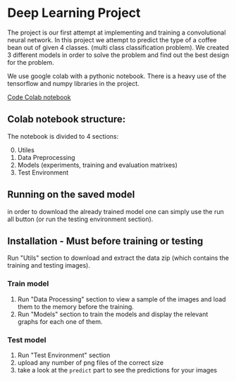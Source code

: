 
# Deep Learning Project

The project is our first attempt at implementing and training a convolutional neural network.
In this project we attempt to predict the type of a coffee bean out of given 4 classes. (multi class classification problem).
We created 3 different models in order to solve the problem and find out the best design for the problem. 

We use google colab with a pythonic notebook.
There is a heavy use of the tensorflow and numpy libraries in the project.

[Code Colab notebook](https://colab.research.google.com/drive/1mdxkBVxHSbFv6tS7dezkQ4yxqvVtjhk0)

## Colab notebook structure:
The notebook is divided to 4 sections:

0. Utiles
1. Data Preprocessing
2. Models (experiments, training and evaluation matrixes)
3. Test Environment

## Running on the saved model
in order to download the already trained model one can simply use the run all button (or run the testing environment section).

## Installation - Must before training or testing

Run "Uֹtils" section to download and extract the data zip (which contains the training and testing images).

### Train model

1. Run "Data Processing" section to view a sample of the images and load them to the memory before the training.
2. Run "Models" section to train the models and display the relevant graphs for each one of them.

### Test model

1. Run "Test Environment" section
2. upload any number of png files of the correct size
3. take a look at the `predict` part to see the predictions for your images

